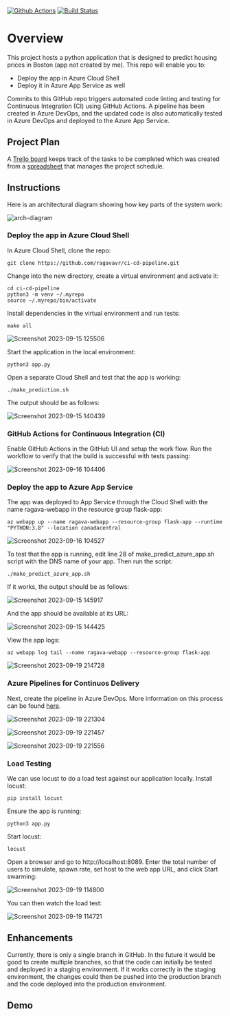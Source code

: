 [![Github Actions](https://github.com/ragavavr/ci-cd-pipeline/actions/workflows/python-app.yml/badge.svg)](https://github.com/ragavavr/ci-cd-pipeline/actions/workflows/python-app.yml)
[![Build Status](https://dev.azure.com/vigneshrsr/python-flask-webapp/_apis/build/status%2Fragavavr.ci-cd-pipeline?branchName=main)](https://dev.azure.com/vigneshrsr/python-flask-webapp/_build/latest?definitionId=9&branchName=main)

# Overview

This project hosts a python application that is designed to predict housing prices in Boston (app not created by me). This repo will enable you to:

* Deploy the app in Azure Cloud Shell
* Deploy it in Azure App Service as well

Commits to this GitHub repo triggers automated code linting and testing for Continuous Integration (CI) using GitHub Actions. A pipeline has been created in Azure DevOps, and the updated code is also automatically tested in Azure DevOps and deployed to the Azure App Service.

## Project Plan
A [Trello board](https://trello.com/b/wibwCRbG/building-a-ci-cd-pipeline) keeps track of the tasks to be completed which was created from a [spreadsheet](https://docs.google.com/spreadsheets/d/1HAEk1q2HCSWkx1qMwjzDKG0kIgvKobVZ/edit#gid=1040777021) that manages the project schedule.

## Instructions
Here is an architectural diagram showing how key parts of the system work:

![arch-diagram](https://github.com/ragavavr/ci-cd-pipeline/assets/127974235/5aa27fef-6de1-44a7-baaf-523030c376c5)

### Deploy the app in Azure Cloud Shell
In Azure Cloud Shell, clone the repo:
```
git clone https://github.com/ragavavr/ci-cd-pipeline.git
```
Change into the new directory, create a virtual environment and activate it:
```
cd ci-cd-pipeline
python3 -m venv ~/.myrepo
source ~/.myrepo/bin/activate
```
Install dependencies in the virtual environment and run tests:
```
make all
```
![Screenshot 2023-09-15 125506](https://github.com/ragavavr/ci-cd-pipeline/assets/127974235/e2866b7f-6cec-4f63-a8f3-e17c8e4c7a65)

Start the application in the local environment:
```
python3 app.py
```
Open a separate Cloud Shell and test that the app is working:
```
./make_prediction.sh
```
The output should be as follows:

![Screenshot 2023-09-15 140439](https://github.com/ragavavr/ci-cd-pipeline/assets/127974235/fde13eb8-30f7-4245-8102-e36661e38547)

### GitHub Actions for Continuous Integration (CI)
Enable GitHub Actions in the GitHub UI and setup the work flow. Run the workflow to verify that the build is successful with tests passing:

![Screenshot 2023-09-16 104406](https://github.com/ragavavr/ci-cd-pipeline/assets/127974235/d7c5bc19-e0f2-4748-b2ce-03bcaae04a8f)

### Deploy the app to Azure App Service
The app was deployed to App Service through the Cloud Shell with the name ragava-webapp in the resource group flask-app:
```
az webapp up --name ragava-webapp --resource-group flask-app --runtime "PYTHON:3.8" --location canadacentral
```
![Screenshot 2023-09-16 104527](https://github.com/ragavavr/ci-cd-pipeline/assets/127974235/65e14aea-2087-45ee-8ca5-a04e8c070cf0)

To test that the app is running, edit line 28 of make_predict_azure_app.sh script with the DNS name of your app. Then run the script:
```
./make_predict_azure_app.sh
```
If it works, the output should be as follows:

![Screenshot 2023-09-15 145917](https://github.com/ragavavr/ci-cd-pipeline/assets/127974235/94b7595d-bbf6-4d61-b2e1-b10ce964b0fa)

And the app should be available at its URL:

![Screenshot 2023-09-15 144425](https://github.com/ragavavr/ci-cd-pipeline/assets/127974235/0e4e2fda-0824-4513-b12a-cd5d386ff91e)

View the app logs:
```
az webapp log tail --name ragava-webapp --resource-group flask-app
```
![Screenshot 2023-09-19 214728](https://github.com/ragavavr/ci-cd-pipeline/assets/127974235/23d8c461-c916-4f9b-afee-f53d8b5e15be)

### Azure Pipelines for Continuos Delivery
Next, create the pipeline in Azure DevOps. More information on this process can be found [here](https://learn.microsoft.com/en-us/azure/devops/pipelines/ecosystems/python-webapp?view=azure-devops&WT.mc_id=udacity_learn-wwl).

![Screenshot 2023-09-19 221304](https://github.com/ragavavr/ci-cd-pipeline/assets/127974235/b459a6ba-d8d4-414f-a2d6-dd432dd6b68f)

![Screenshot 2023-09-19 221457](https://github.com/ragavavr/ci-cd-pipeline/assets/127974235/cc0f68fc-667e-4d6f-838f-728d5a42db54)

![Screenshot 2023-09-19 221556](https://github.com/ragavavr/ci-cd-pipeline/assets/127974235/29b34dc2-b970-4ec5-bb30-00b6a6138bfe)

### Load Testing
We can use locust to do a load test against our application locally. Install locust:
```
pip install locust
```
Ensure the app is running:
```
python3 app.py
```
Start locust:
```
locust
```
Open a browser and go to http://localhost:8089. Enter the total number of users to simulate, spawn rate, set host to the web app URL, and click Start swarming:

![Screenshot 2023-09-19 114800](https://github.com/ragavavr/ci-cd-pipeline/assets/127974235/149f3d4a-c9be-42f9-8c92-f7965133caed)

You can then watch the load test:

![Screenshot 2023-09-19 114721](https://github.com/ragavavr/ci-cd-pipeline/assets/127974235/b0edee93-8818-4bb1-9022-c66071c70bd1)

## Enhancements
Currently, there is only a single branch in GitHub. In the future it would be good to create multiple branches, so that the code can initially be tested and deployed in a staging environment. If it works correctly in the staging environment, the changes could then be pushed into the production branch and the code deployed into the production environment.

## Demo















